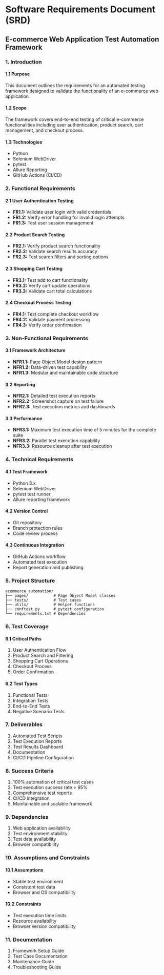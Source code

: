# Software Requirements Document (SRD)
## E-commerce Web Application Test Automation Framework

### 1. Introduction
#### 1.1 Purpose
This document outlines the requirements for an automated testing framework designed to validate the functionality of an e-commerce web application.

#### 1.2 Scope
The framework covers end-to-end testing of critical e-commerce functionalities including user authentication, product search, cart management, and checkout process.

#### 1.3 Technologies
- Python
- Selenium WebDriver
- pytest
- Allure Reporting
- GitHub Actions (CI/CD)

### 2. Functional Requirements

#### 2.1 User Authentication Testing
- **FR1.1:** Validate user login with valid credentials
- **FR1.2:** Verify error handling for invalid login attempts
- **FR1.3:** Test user session management

#### 2.2 Product Search Testing
- **FR2.1:** Verify product search functionality
- **FR2.2:** Validate search results accuracy
- **FR2.3:** Test search filters and sorting options

#### 2.3 Shopping Cart Testing
- **FR3.1:** Test add to cart functionality
- **FR3.2:** Verify cart update operations
- **FR3.3:** Validate cart total calculations

#### 2.4 Checkout Process Testing
- **FR4.1:** Test complete checkout workflow
- **FR4.2:** Validate payment processing
- **FR4.3:** Verify order confirmation

### 3. Non-Functional Requirements

#### 3.1 Framework Architecture
- **NFR1.1:** Page Object Model design pattern
- **NFR1.2:** Data-driven test capability
- **NFR1.3:** Modular and maintainable code structure

#### 3.2 Reporting
- **NFR2.1:** Detailed test execution reports
- **NFR2.2:** Screenshot capture on test failure
- **NFR2.3:** Test execution metrics and dashboards

#### 3.3 Performance
- **NFR3.1:** Maximum test execution time of 5 minutes for the complete suite
- **NFR3.2:** Parallel test execution capability
- **NFR3.3:** Resource cleanup after test execution

### 4. Technical Requirements

#### 4.1 Test Framework
- Python 3.x
- Selenium WebDriver
- pytest test runner
- Allure reporting framework

#### 4.2 Version Control
- Git repository
- Branch protection rules
- Code review process

#### 4.3 Continuous Integration
- GitHub Actions workflow
- Automated test execution
- Report generation and publishing

### 5. Project Structure
```
ecommerce_automation/
├── pages/           # Page Object Model classes
├── tests/           # Test cases
├── utils/           # Helper functions
├── conftest.py      # pytest configuration
└── requirements.txt # Dependencies
```

### 6. Test Coverage

#### 6.1 Critical Paths
1. User Authentication Flow
2. Product Search and Filtering
3. Shopping Cart Operations
4. Checkout Process
5. Order Confirmation

#### 6.2 Test Types
1. Functional Tests
2. Integration Tests
3. End-to-End Tests
4. Negative Scenario Tests

### 7. Deliverables
1. Automated Test Scripts
2. Test Execution Reports
3. Test Results Dashboard
4. Documentation
5. CI/CD Pipeline Configuration

### 8. Success Criteria
1. 100% automation of critical test cases
2. Test execution success rate > 95%
3. Comprehensive test reports
4. CI/CD integration
5. Maintainable and scalable framework

### 9. Dependencies
1. Web application availability
2. Test environment stability
3. Test data availability
4. Browser compatibility

### 10. Assumptions and Constraints
#### 10.1 Assumptions
- Stable test environment
- Consistent test data
- Browser and OS compatibility

#### 10.2 Constraints
- Test execution time limits
- Resource availability
- Browser version compatibility

### 11. Documentation
1. Framework Setup Guide
2. Test Case Documentation
3. Maintenance Guide
4. Troubleshooting Guide

